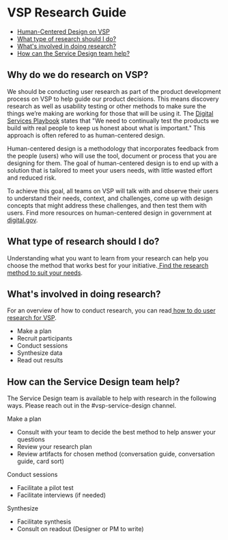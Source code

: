 # VSP Research Guide



*   [Human-Centered Design on VSP](https://vfs.atlassian.net/wiki/spaces/~227693187/pages/853344257/Human-Centered%2BDesign%2Bon%2BVSP#What-is-human-centered-design?)
*   [What type of research should I do?](https://vfs.atlassian.net/wiki/spaces/~227693187/pages/853344257/Human-Centered%2BDesign%2Bon%2BVSP#What-type-of-research-should-I-do?)
*   [What's involved in doing research?](https://vfs.atlassian.net/wiki/spaces/~227693187/pages/853344257/Human-Centered%2BDesign%2Bon%2BVSP#What's-involved-in-doing-research?)
*   [How can the Service Design team help?](https://vfs.atlassian.net/wiki/spaces/~227693187/pages/853344257/Human-Centered%2BDesign%2Bon%2BVSP#How-can-the-Service-Design-team-help?)


## Why do we do research on VSP?

We should be conducting user research as part of the product development process on VSP to help guide our product decisions. This means discovery research as well as usability testing or other methods to make sure the things we’re making are working for those that will be using it. The [Digital Services Playbook](https://playbook.cio.gov/#play1) states that "We need to continually test the products we build with real people to keep us honest about what is important." This approach is often refered to as human-centered design.

Human-centered design is a methodology that incorporates feedback from the people (users) who will use the tool, document or process that you are designing for them. The goal of human-centered design is to end up with a solution that is tailored to meet your users needs, with little wasted effort and reduced risk. 

To achieve this goal, all teams on VSP will talk with and observe their users to understand their needs, context, and challenges, come up with design concepts that might address these challenges, and then test them with users. Find more resources on human-centered design in government at [digital.gov](https://digital.gov/topics/design/).


## What type of research should I do?

Understanding what you want to learn from your research can help you choose the method that works best for your initiative.[ Find the research method to suit your needs](https://github.com/department-of-veterans-affairs/va.gov-team/blob/master/products/platform/research/planning-resources/vsp-research-methods.md).


## What's involved in doing research?

For an overview of how to conduct research, you can read[ how to do user research for VSP](https://github.com/department-of-veterans-affairs/va.gov-team/blob/master/products/platform/research/planning-resources/how-vsp-does-research.md).



*   Make a plan
*   Recruit participants
*   Conduct sessions
*   Synthesize data
*   Read out results


## How can the Service Design team help?

The Service Design team is available to help with research in the following ways. Please reach out in the #vsp-service-design channel.

Make a plan



*   Consult with your team to decide the best method to help answer your questions
*   Review your research plan
*   Review artifacts for chosen method (conversation guide, conversation guide, card sort)

Conduct sessions



*   Facilitate a pilot test
*   Facilitate interviews (if needed)

Synthesize



*   Facilitate synthesis
*   Consult on readout (Designer or PM to write)

 
